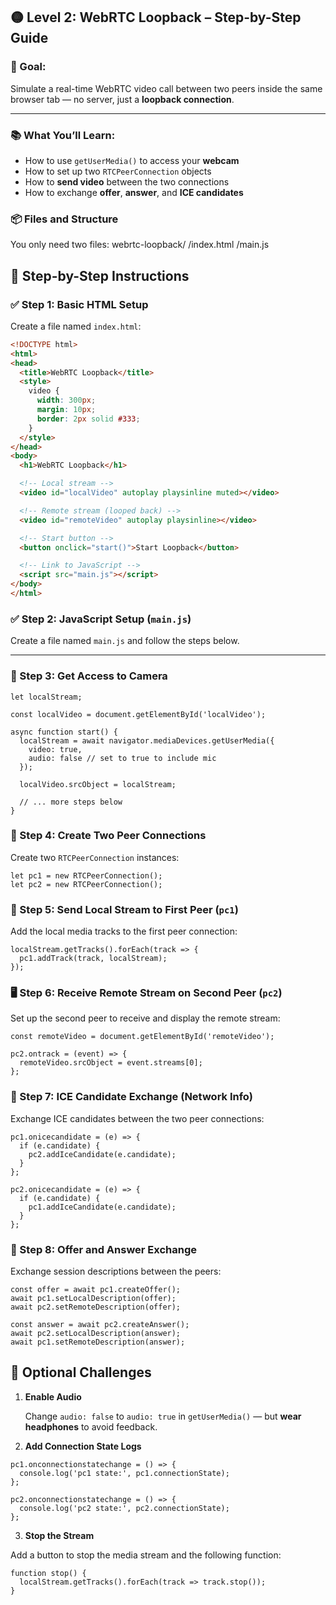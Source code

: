 ## 🟡 Level 2: WebRTC Loopback – Step-by-Step Guide

### 🎯 Goal:
Simulate a real-time WebRTC video call between two peers inside the same browser tab — no server, just a **loopback connection**.

---

### 📚 What You’ll Learn:

- How to use `getUserMedia()` to access your **webcam**
- How to set up two `RTCPeerConnection` objects
- How to **send video** between the two connections
- How to exchange **offer**, **answer**, and **ICE candidates**

### 📦 Files and Structure

You only need two files:
webrtc-loopback/
  /index.html
  /main.js

## 🧱 Step-by-Step Instructions

### ✅ Step 1: Basic HTML Setup

Create a file named `index.html`:

```html
<!DOCTYPE html>
<html>
<head>
  <title>WebRTC Loopback</title>
  <style>
    video {
      width: 300px;
      margin: 10px;
      border: 2px solid #333;
    }
  </style>
</head>
<body>
  <h1>WebRTC Loopback</h1>

  <!-- Local stream -->
  <video id="localVideo" autoplay playsinline muted></video>

  <!-- Remote stream (looped back) -->
  <video id="remoteVideo" autoplay playsinline></video>

  <!-- Start button -->
  <button onclick="start()">Start Loopback</button>

  <!-- Link to JavaScript -->
  <script src="main.js"></script>
</body>
</html>
```

### ✅ Step 2: JavaScript Setup (`main.js`)

Create a file named `main.js` and follow the steps below.

---

### 📸 Step 3: Get Access to Camera

```
let localStream;

const localVideo = document.getElementById('localVideo');

async function start() {
  localStream = await navigator.mediaDevices.getUserMedia({
    video: true,
    audio: false // set to true to include mic
  });

  localVideo.srcObject = localStream;

  // ... more steps below
}
```

### 🧠 Step 4: Create Two Peer Connections

Create two `RTCPeerConnection` instances:

```
let pc1 = new RTCPeerConnection();
let pc2 = new RTCPeerConnection();
```

### 🎥 Step 5: Send Local Stream to First Peer (`pc1`)

Add the local media tracks to the first peer connection:

```
localStream.getTracks().forEach(track => {
  pc1.addTrack(track, localStream);
});
```

### 🖥️ Step 6: Receive Remote Stream on Second Peer (`pc2`)

Set up the second peer to receive and display the remote stream:

```
const remoteVideo = document.getElementById('remoteVideo');

pc2.ontrack = (event) => {
  remoteVideo.srcObject = event.streams[0];
};
```

### 🔁 Step 7: ICE Candidate Exchange (Network Info)

Exchange ICE candidates between the two peer connections:

```
pc1.onicecandidate = (e) => {
  if (e.candidate) {
    pc2.addIceCandidate(e.candidate);
  }
};

pc2.onicecandidate = (e) => {
  if (e.candidate) {
    pc1.addIceCandidate(e.candidate);
  }
};
```

### 🔄 Step 8: Offer and Answer Exchange

Exchange session descriptions between the peers:

```
const offer = await pc1.createOffer();
await pc1.setLocalDescription(offer);
await pc2.setRemoteDescription(offer);

const answer = await pc2.createAnswer();
await pc2.setLocalDescription(answer);
await pc1.setRemoteDescription(answer);
```

## 🧪 Optional Challenges

1. **Enable Audio**

   Change `audio: false` to `audio: true` in `getUserMedia()` — but **wear headphones** to avoid feedback.

2. **Add Connection State Logs**

```
pc1.onconnectionstatechange = () => {
  console.log('pc1 state:', pc1.connectionState);
};

pc2.onconnectionstatechange = () => {
  console.log('pc2 state:', pc2.connectionState);
};
```

3. **Stop the Stream**

Add a button to stop the media stream and the following function:

```
function stop() {
  localStream.getTracks().forEach(track => track.stop());
}
```
